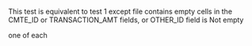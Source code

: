 This test is equivalent to test 1 except file contains empty cells in the CMTE_ID or TRANSACTION_AMT fields, or  OTHER_ID field is Not empty

one of each